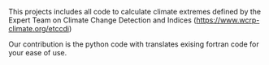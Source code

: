 This projects includes all code to calculate climate extremes defined by the Expert Team on Climate Change Detection and Indices 
(https://www.wcrp-climate.org/etccdi)

Our contribution is the python code with translates exising fortran code for your ease of use.
